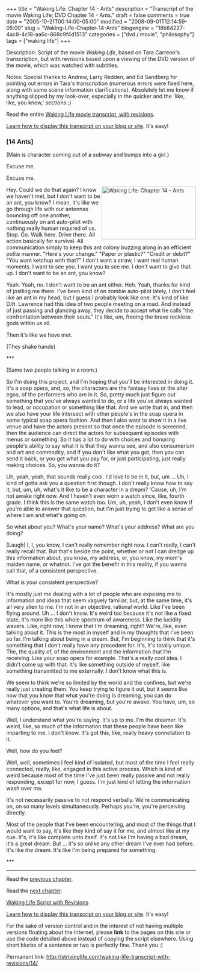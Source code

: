 +++
title = "Waking Life: Chapter 14 - Ants"
description = "Transcript of the movie Waking Life; DVD Chapter 14 - Ants."
draft = false
comments = true
date = "2005-10-21T00:14:00-05:00"
modified = "2008-09-01T12:14:59-05:00"
slug = "Waking-Life-Chapter-14-Ants"
blogengine = "18b84227-4ac8-4c18-aa6c-868c9f4d1513"
categories = ["dvd / movie", "philosophy"]
tags = ["waking life"]
+++

<div class="WPArticleInfo">
<p>
Description: Script of the movie <em>Waking Life</em>, based on Tara Carreon&#39;s transcription, but with revisions based upon a viewing of the DVD version of the movie, which was watched with subtitles. 
</p>
<p>
Notes: Special thanks to Andrew, Larry Redden, and Ed Sandberg for pointing out errors in Tara&#39;s transcription (numerous errors were fixed here, along with some scene information clarifications). Absolutely let me know if anything slipped by my look-over, especially in the quicker and the &#39;like, like, you know,&#39; sections ;) 
</p>
<p>
Read the entire <a href="/waking-life-transcript-with-revisions/">Waking Life movie transcript, with revisions</a>. 
</p>
<p>
<a href="/words/post/Display-parts-of-the-Waking-Life-Transcript-on-your-site.aspx">Learn how to display this transcript on your blog or site</a>. It&#39;s easy!
</p>
</div>
<h3 class="waking_life_chapter">[<a id="fourteen" name="fourteen" title="fourteen"></a>14 Ants] </h3>
<p>
(Main is character coming out of a subway and bumps into a girl.) 
</p>
<p>
Excuse me. 
</p>
<p>
Excuse me. 
</p>
<p>
<a href="http://strivinglife.com/files/images/WakingLife/WakingLife_14_1.jpg" onclick="window.open(this.href);return false;"><img src="http://strivinglife.com/files/images/WakingLife/WakingLife_14_1_t.jpg" alt="Waking Life: Chapter 14 - Ants" width="250" height="140" align="right" /></a>Hey. Could we do that again? I know we haven&#39;t met, but I don&#39;t want to be an ant, you know? I mean, it&#39;s like we go through life with our antennas bouncing off one another, continuously on ant auto-pilot with nothing really human required of us. Stop. Go. Walk here. Drive there. All action basically for survival. All communication simply to keep this ant colony buzzing along in an efficient polite manner. &quot;Here&#39;s your change.&quot; &quot;Paper or plastic?&quot; &quot;Credit or debit?&quot; &quot;You want ketchup with that?&quot; I don&#39;t want a straw, I want real human moments. I want to see you. I want you to see me. I don&#39;t want to give that up. I don&#39;t want to be an ant, you know? 
</p>
<p>
Yeah. Yeah, no. I don&#39;t want to be an ant either. Heh. Yeah, thanks for kind of jostling me there. I&#39;ve been kind of on zombie auto-pilot lately, I don&#39;t feel like an ant in my head, but I guess I probably look like one. It&#39;s kind of like D.H. Lawrence had this idea of two people meeting on a road. And instead of just passing and glancing away, they decide to accept what he calls &quot;the confrontation between their souls.&quot; It&#39;s like, um, freeing the brave reckless gods within us all. 
</p>
<p>
Then it&#39;s like we have met. 
</p>
<p>
(They shake hands) 
</p>
<p>
*** 
</p>
<p>
(Same two people talking in a room.) 
</p>
<p>
So I&#39;m doing this project, and I&#39;m hoping that you&#39;ll be interested in doing it. It&#39;s a soap opera, and, so, the characters are the fantasy lives or the alter egos, of the performers who are in it. So, pretty much just figure out something that you&#39;ve always wanted to do, or a life you&#39;ve always wanted to lead, or occupation or something like that. And we write that in, and then we also have your life intersect with other people&#39;s in the soap opera in some typical soap opera fashion. And then I also want to show it in a live venue and have the actors present so that once the episode is screened, then the audience can direct the actors for subsequent episodes with menus or something. So it has a lot to do with choices and honoring people&#39;s ability to say what it is that they wanna see, and also consumerism and art and commodity, and if you don&#39;t like what you got, then you can send it back, or you get what you pay for, or just participating, just really making choices. So, you wanna do it? 
</p>
<p>
Uh, yeah, yeah, that sounds really cool. I&#39;d love to be in it, but, um ... Uh, I kind of gotta ask you a question first though. I don&#39;t really know how to say it, but, um, uh, what&#39;s it like to be a character in a dream? &#39;Cause, uh, I&#39;m not awake right now. And I haven&#39;t even worn a watch since, like, fourth grade. I think this is the same watch too. Um, uh, yeah, I don&#39;t even know if you&#39;re able to answer that question, but I&#39;m just trying to get like a sense of where I am and what&#39;s going on. 
</p>
<p>
So what about you? What&#39;s your name? What&#39;s your address? What are you doing? 
</p>
<p>
[Laugh] I, I, you know, I can&#39;t really remember right now. I can&#39;t really, I can&#39;t really recall that. But that&#39;s beside the point, whether or not I can dredge up this information about, you know, my address, or, you know, my mom&#39;s maiden name, or whatnot. I&#39;ve got the benefit in this reality, if you wanna call that, of a consistent perspective. 
</p>
<p>
What is your consistent perspective? 
</p>
<!--adsense-->
<p>
It&#39;s mostly just me dealing with a lot of people who are exposing me to information and ideas that seem vaguely familiar, but, at the same time, it&#39;s all very alien to me. I&#39;m not in an objective, rational world. Like I&#39;ve been flying around. Uh ... I don&#39;t know. It&#39;s weird too because it&#39;s not like a fixed state, it&#39;s more like this whole spectrum of awareness. Like the lucidity wavers. Like, right now, I know that I&#39;m dreaming, right? We&#39;re, like, even talking about it. This is the most in myself and in my thoughts that I&#39;ve been so far. I&#39;m talking about being in a dream. But, I&#39;m beginning to think that it&#39;s something that I don&#39;t really have any precedent for. It&#39;s, it&#39;s totally unique. The, the quality of, of the environment and the information that I&#39;m receiving. Like your soap opera for example. That&#39;s a really cool idea. I didn&#39;t come up with that. It&#39;s like something outside of myself, like something transmitted to me externally. I don&#39;t know what this is. 
</p>
<p>
We seem to think we&#39;re so limited by the world and the confines, but we&#39;re really just creating them. You keep trying to figure it out, but it seems like now that you know that what you&#39;re doing is dreaming, you can do whatever you want to. You&#39;re dreaming, but you&#39;re awake. You have, um, so many options, and that&#39;s what life is about. 
</p>
<p>
Well, I understand what you&#39;re saying. It&#39;s up to me. I&#39;m the dreamer. It&#39;s weird, like, so much of the information that these people have been like imparting to me. I don&#39;t know. It&#39;s got this, like, really heavy connotation to it. 
</p>
<p>
Well, how do you feel? 
</p>
<p>
Well, well, sometimes I feel kind of isolated, but most of the time I feel really connected, really, like, engaged in this active process. Which is kind of weird because most of the time I&#39;ve just been really passive and not really responding, except for now, I guess. I&#39;m just kind of letting the information wash over me. 
</p>
<p>
It&#39;s not necessarily passive to not respond verbally. We&#39;re communicating on, on so many levels simultaneously. Perhaps you&#39;re, you&#39;re perceiving directly. 
</p>
<p>
Most of the people that I&#39;ve been encountering, and most of the things that I would want to say, it&#39;s like they kind of say it for me, and almost like at my cue. It&#39;s, it&#39;s like complete unto itself. It&#39;s not like I&#39;m having a bad dream, it&#39;s a great dream. But ... it&#39;s so unlike any other dream I&#39;ve ever had before. It&#39;s like <em>the</em> dream. It&#39;s like I&#39;m being prepared for something. 
</p>
<p>
*** 
</p>
<hr />
<p>
Read the <a href="/waking-life-transcript-with-revisions/13/">previous chapter</a>. 
</p>
<p>
Read the <a href="/waking-life-transcript-with-revisions/15/">next chapter</a>. 
</p>
<p>
<a href="/waking-life-transcript-with-revisions/">Waking Life Script with Revisions</a> 
</p>
<div class="tip">
<p>
<a href="/words/post/Display-parts-of-the-Waking-Life-Transcript-on-your-site.aspx">Learn how to display this transcript on your blog or site</a>. It&#39;s easy!
</p>
<p>
For the sake of version control and in the interest of not having multiple versions floating about the Internet, please <strong>link</strong> to the pages on this site or use the code detailed above instead of copying the script elsewhere. Using short blurbs of a sentence or two is perfectly fine. Thank you :) 
</p>
<p>
Permanent link: <a href="/waking-life-transcript-with-revisions/14/">http://strivinglife.com/waking-life-transcript-with-revisions/14/</a> 
</p>
</div>

